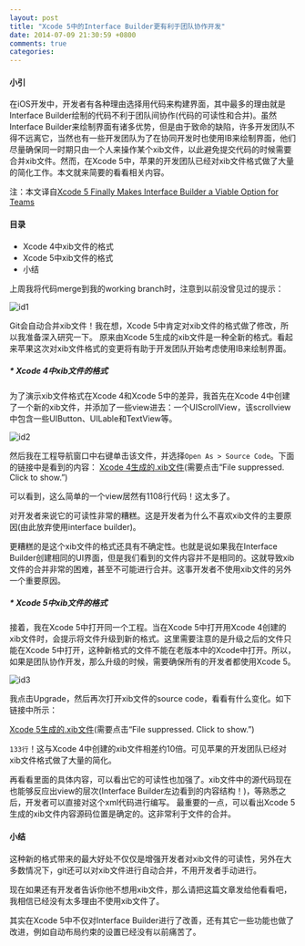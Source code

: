 ```yaml
---
layout: post
title: "Xcode 5中的Interface Builder更有利于团队协作开发"
date: 2014-07-09 21:30:59 +0800
comments: true
categories: 
---
```

#### 小引

在iOS开发中，开发者有各种理由选择用代码来构建界面，其中最多的理由就是Interface Builder绘制的代码不利于团队间协作(代码的可读性和合并)。虽然Interface Builder来绘制界面有诸多优势，但是由于致命的缺陷，许多开发团队不得不远离它，当然也有一些开发团队为了在协同开发时也使用IB来绘制界面，他们尽量确保同一时期只由一个人来操作某个xib文件，以此避免提交代码的时候需要合并xib文件。然而，在Xcode 5中，苹果的开发团队已经对xib文件格式做了大量的简化工作。本文就来简要的看看相关内容。
<!--more-->


注：本文译自[Xcode 5 Finally Makes Interface Builder a Viable Option for Teams](http://nilsou.com/blog/2013/08/07/xcode-5-finally-makes-interface-builder-a-viable-option-for-teams/)

#### 目录

* Xcode 4中xib文件的格式
* Xcode 5中xib文件的格式
* 小结

上周我将代码merge到我的working branch时，注意到以前没曾见过的提示：

![id1](http://beyondvincent.com/images/2013/09/1.png)

Git会自动合并xib文件！我在想，Xcode 5中肯定对xib文件的格式做了修改，所以我准备深入研究一下。
原来由Xcode 5生成的xib文件是一种全新的格式。看起来苹果这次对xib文件格式的变更将有助于开发团队开始考虑使用IB来绘制界面。

##### * Xcode 4中xib文件的格式

为了演示xib文件格式在Xcode 4和Xcode 5中的差异，我首先在Xcode 4中创建了一个新的xib文件，并添加了一些view进去：一个UIScrollView，该scrollview中包含一些UIButton、UILable和TextView等。

![id2](http://beyondvincent.com/images/2013/09/2.png "xib")

然后我在工程导航窗口中右键单击该文件，并选择`Open As > Source Code`。下面的链接中是看到的内容：
[Xcode 4生成的.xib文件](https://gist.github.com/nilsou/6057457)(需要点击“File suppressed. Click to show.”)

可以看到，这么简单的一个view居然有1108行代码！这太多了。

对开发者来说它的可读性非常的糟糕。这是开发者为什么不喜欢xib文件的主要原因(由此放弃使用interface builder)。

更糟糕的是这个xib文件的格式还具有不确定性。也就是说如果我在Interface Builder创建相同的UI界面，但是我们看到的文件内容并不是相同的。这就导致xib文件的合并非常的困难，甚至不可能进行合并。这事开发者不使用xib文件的另外一个重要原因。

##### * Xcode 5中xib文件的格式

接着，我在Xcode 5中打开同一个工程。当在Xcode 5中打开用Xcode 4创建的xib文件时，会提示将文件升级到新的格式。这里需要注意的是升级之后的文件只能在Xcode 5中打开，这种新格式的文件不能在老版本中的Xcode中打开。所以，如果是团队协作开发，那么升级的时候，需要确保所有的开发者都使用Xcode 5。

![id3](http://beyondvincent.com/images/2013/09/3.png)

我点击Upgrade，然后再次打开xib文件的source code，看看有什么变化。如下链接中所示：

[Xcode 5生成的.xib文件](https://gist.github.com/nilsou/6057474)(需要点击“File suppressed. Click to show.”)

`133行`！这与Xcode 4中创建的xib文件相差约10倍。可见苹果的开发团队已经对xib文件格式做了大量的简化。

再看看里面的具体内容，可以看出它的可读性也加强了。xib文件中的源代码现在也能够反应出view的层次(Interface Builder左边看到的内容结构！)，等熟悉之后，开发者可以直接对这个xml代码进行编写。
最重要的一点，可以看出Xcode 5生成的xib文件内容源码位置是确定的。这非常利于文件的合并。

#### 小结

这种新的格式带来的最大好处不仅仅是增强开发者对xib文件的可读性，另外在大多数情况下，git还可以对xib文件进行自动合并，不用开发者手动进行。

现在如果还有开发者告诉你他不想用xib文件，那么请把这篇文章发给他看看吧，我相信已经没有太多理由不使用xib文件了。

其实在Xcode 5中不仅对Interface Builder进行了改善，还有其它一些功能也做了改进，例如自动布局约束的设置已经没有以前痛苦了。
